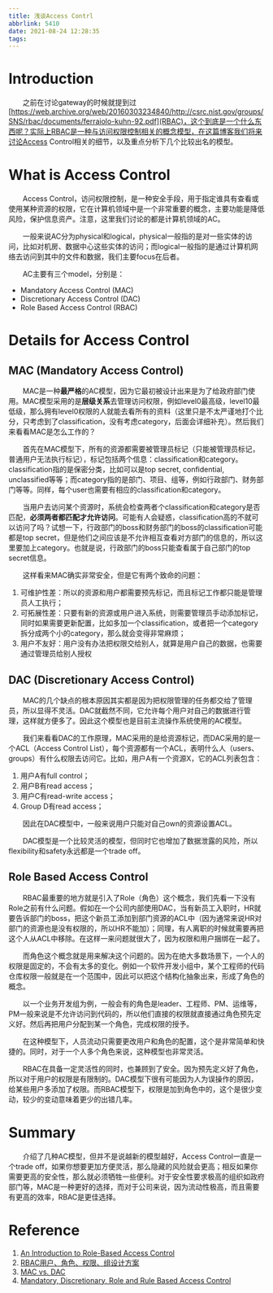 ```yaml
---
title: 浅谈Access Contrl
abbrlink: 5410
date: 2021-08-24 12:28:35
tags:
---
```


# Introduction

&emsp;&emsp;之前在讨论gateway的时候就提到过[https://web.archive.org/web/20160303234840/http://csrc.nist.gov/groups/SNS/rbac/documents/ferraiolo-kuhn-92.pdf](RBAC)，这个到底是一个什么东西呢？实际上RBAC是一种与访问权限控制相关的概念模型，在这篇博客我们将来讨论Access Control相关的细节，以及重点分析下几个比较出名的模型。

<!-- more -->

# What is Access Control

&emsp;&emsp;Access Control，访问权限控制，是一种安全手段，用于指定谁具有查看或使用某种资源的权限，它在计算机领域中是一个非常重要的概念，主要功能是降低风险，保护信息资产。注意，这里我们讨论的都是计算机领域的AC。

&emsp;&emsp;一般来说AC分为physical和logical，physical一般指的是对一些实体的访问，比如对机房、数据中心这些实体的访问；而logical一般指的是通过计算机网络去访问到其中的文件和数据，我们主要focus在后者。

&emsp;&emsp;AC主要有三个model，分别是：

+ Mandatory Access Control (MAC)
+ Discretionary Access Control (DAC)
+ Role Based Access Control (RBAC)

# Details for Access Control

## MAC (Mandatory Access Control)

&emsp;&emsp;MAC是一种**最严格**的AC模型，因为它最初被设计出来是为了给政府部门使用。MAC模型采用的是**层级关系**去管理访问权限，例如level0最高级，level10最低级，那么拥有level0权限的人就能去看所有的资料（这里只是不太严谨地打个比分，只考虑到了classification，没有考虑category，后面会详细补充）。然后我们来看看MAC是怎么工作的？

&emsp;&emsp;首先在MAC模型下，所有的资源都需要被管理员标记（只能被管理员标记，普通用户无法执行标记），标记包括两个信息：classification和category。classification指的是保密分类，比如可以是top secret, confidential, unclassified等等；而category指的是部门、项目、组等，例如行政部门、财务部门等等。同样，每个user也需要有相应的classification和category。

&emsp;&emsp;当用户去访问某个资源时，系统会检查两者个classification和category是否匹配，**必须两者都匹配才允许访问**。可能有人会疑惑，classification高的不就可以访问了吗？试想一下，行政部门的boss和财务部门的boss的classification可能都是top secret，但是他们之间应该是不允许相互查看对方部门的信息的，所以这里要加上category。也就是说，行政部门的boss只能查看属于自己部门的top secret信息。

&emsp;&emsp;这样看来MAC确实非常安全，但是它有两个致命的问题：

1. 可维护性差：所以的资源和用户都需要预先标记，而且标记工作都只能是管理员人工执行；
2. 可拓展性差：只要有新的资源或用户进入系统，则需要管理员手动添加标记，同时如果需要更新配置，比如多加一个classification，或者把一个category拆分成两个小的category，那么就会变得非常麻烦；
3. 用户不友好：用户没有办法把权限交给别人，就算是用户自己的数据，也需要通过管理员给别人授权

## DAC (Discretionary Access Control)

&emsp;&emsp;MAC的几个缺点的根本原因其实都是因为把权限管理的任务都交给了管理员，所以显得不灵活。DAC就截然不同，它允许每个用户对自己的数据进行管理，这样就方便多了。因此这个模型也是目前主流操作系统使用的AC模型。

&emsp;&emsp;我们来看看DAC的工作原理，MAC采用的是给资源标记，而DAC采用的是一个ACL（Access Control List），每个资源都有一个ACL，表明什么人（users、groups）有什么权限去访问它。比如，用户A有一个资源X，它的ACL列表包含：

1. 用户A有full control；
2. 用户B有read access；
3. 用户C有read-write access；
4. Group D有read access；

&emsp;&emsp;因此在DAC模型中，一般来说用户只能对自己own的资源设置ACL。

&emsp;&emsp;DAC模型是一个比较灵活的模型，但同时它也增加了数据泄露的风险，所以flexibility和safety永远都是一个trade off。

## Role Based Access Control

&emsp;&emsp;RBAC最重要的地方就是引入了Role（角色）这个概念，我们先看一下没有Role之前有什么问题。假如在一个公司内部使用DAC，当有新员工入职时，HR就要告诉部门的boss，把这个新员工添加到部门资源的ACL中（因为通常来说HR对部门的资源也是没有权限的，所以HR不能加）；同理，有人离职的时候就需要再把这个人从ACL中移除。在这样一来问题就很大了，因为权限和用户捆绑在一起了。

&emsp;&emsp;而角色这个概念就是用来解决这个问题的。因为在绝大多数场景下，一个人的权限是固定的，不会有太多的变化。例如一个软件开发小组中，某个工程师的代码仓库权限一般就是在一个范围中，因此可以把这个结构化抽象出来，形成了角色的概念。

&emsp;&emsp;以一个业务开发组为例，一般会有的角色是leader、工程师、PM、运维等，PM一般来说是不允许访问到代码的，所以他们直接的权限就直接通过角色预先定义好。然后再把用户分配到某一个角色，完成权限的授予。

&emsp;&emsp;在这种模型下，人员流动只需要更改用户和角色的配置，这个是非常简单和快捷的。同时，对于一个人多个角色来说，这种模型也非常灵活。

&emsp;&emsp;RBAC在具备一定灵活性的同时，也兼顾到了安全。因为预先定义好了角色，所以对于用户的权限是有限制的。DAC模型下很有可能因为人为误操作的原因，给某些用户多添加了权限。而RBAC模型下，权限是加到角色中的，这个是很少变动，较少的变动意味着更少的出错几率。

# Summary

&emsp;&emsp;介绍了几种AC模型，但并不是说越新的模型越好，Access Control一直是一个trade off，如果你想要更加方便灵活，那么隐藏的风险就会更高；相反如果你需要更高的安全性，那么就必须牺牲一些便利。对于安全性要求极高的组织如政府部门等，MAC是一种更好的选择，而对于公司来说，因为流动性极高，而且需要有更高的效率，RBAC是更佳选择。

# Reference

1. [An Introduction to Role-Based Access Control](https://spaf.cerias.purdue.edu/classes/CS526/role.html)
2. [RBAC用户、角色、权限、组设计方案](https://zhuanlan.zhihu.com/p/63769951)
3. [MAC vs. DAC](https://www.ekransystem.com/en/blog/mac-vs-dac)
4. [Mandatory, Discretionary, Role and Rule Based Access Control](https://www.techotopia.com/index.php/Mandatory,_Discretionary,_Role_and_Rule_Based_Access_Control)